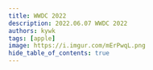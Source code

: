 ```yaml
---
title: WWDC 2022
description: 2022.06.07 WWDC 2022
authors: kywk
tags: [apple]
image: https://i.imgur.com/mErPwqL.png
hide_table_of_contents: true
---
```


